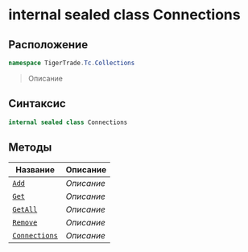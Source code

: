 
# internal sealed class Connections
## Расположение
```csharp
namespace TigerTrade.Tc.Collections
```



> Описание

## Синтаксис
```csharp
internal sealed class Connections
```


## Методы
| Название | Описание |
| --- | --- |
| [`Add`](./Connections.cs/Методы/Add.md) | *Описание* |
| [`Get`](./Connections.cs/Методы/Get.md) | *Описание* |
| [`GetAll`](./Connections.cs/Методы/GetAll.md) | *Описание* |
| [`Remove`](./Connections.cs/Методы/Remove.md) | *Описание* |
| [`Connections`](./Connections.cs/Методы/Connections.md) | *Описание* |



